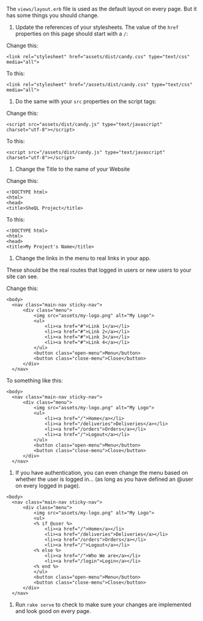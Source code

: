 The `views/layout.erb` file is used as the default layout on every page.  But it has some things you should change.

1. Update the references of your stylesheets.  The value of the `href` properties on this page should start with a `/`:

Change this:
```
<link rel="stylesheet" href="assets/dist/candy.css" type="text/css" media="all">
```

To this:
```
<link rel="stylesheet" href="/assets/dist/candy.css" type="text/css" media="all">
```

1. Do the same with your `src` properties on the script tags:

Change this:
```
<script src="assets/dist/candy.js" type="text/javascript" charset="utf-8"></script>
```

To this:
```
<script src="/assets/dist/candy.js" type="text/javascript" charset="utf-8"></script>
```

1. Change the Title to the name of your Website

Change this:
```
<!DOCTYPE html>
<html>
<head>
<title>SheQL Project</title>
```
To this:

```
<!DOCTYPE html>
<html>
<head>
<title>My Project's Name</title>
````

1. Change the links in the menu to real links in your app.

These should be the real routes that logged in users or new users to your site can see.

Change this:
```
<body>
  <nav class="main-nav sticky-nav">
      <div class="menu">
          <img src="assets/my-logo.png" alt="My Logo">
          <ul>
              <li><a href="#">Link 1</a></li>
              <li><a href="#">Link 2</a></li>
              <li><a href="#">Link 3</a></li>
              <li><a href="#">Link 4</a></li>
          </ul>
          <button class="open-menu">Menu</button>
          <button class="close-menu">Close</button>
      </div>
  </nav>

```

To something like this:

```
<body>
  <nav class="main-nav sticky-nav">
      <div class="menu">
          <img src="assets/my-logo.png" alt="My Logo">
          <ul>
              <li><a href="/">Home</a></li>
              <li><a href="/deliveries">Deliveries</a></li>
              <li><a href="/orders">Orders</a></li>
              <li><a href="/">Logout</a></li>
          </ul>
          <button class="open-menu">Menu</button>
          <button class="close-menu">Close</button>
      </div>
  </nav>

```


1. If you have authentication, you can even change the menu based on whether the user is logged in...  (as long as you have defined an @user on every logged in page).


```
<body>
  <nav class="main-nav sticky-nav">
      <div class="menu">
          <img src="assets/my-logo.png" alt="My Logo">
          <ul>
          <% if @user %>
              <li><a href="/">Home</a></li>
              <li><a href="/deliveries">Deliveries</a></li>
              <li><a href="/orders">Orders</a></li>
              <li><a href="/">Logout</a></li>
          <% else %>
              <li><a href="/">Who We are</a></li>
              <li><a href="/login">Login</a></li>
          <% end %>
          </ul>
          <button class="open-menu">Menu</button>
          <button class="close-menu">Close</button>
      </div>
  </nav>

```


1. Run  `rake serve` to check to make sure your changes are implemented and look good on every page.

